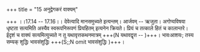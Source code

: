 +++
title = "15 अनुद्वेगकरं वाक्यम्"

+++
।।17.14 -- 17.16।। देवेत्यादि मानसमुच्यते इत्यन्तम्। आर्जवम् -- ऋजुता।
अगोप्यविषया धृष्टता सत्यमिति अस्यैव स्वरूपनिरूपणं प्रियहितम् इत्यनेन
क्रियते। प्रियं च तत्काले हितं च कालान्तरे। ईदृशं च वाक्यं
सत्यमित्युच्यते न तु यथावृत्तकथनमात्रम् +++(N यथावद्वृत्त -- )+++। भावःआशयः;
तस्य सम्यक् शुद्धिः भावसंशुद्धिः +++(S;;N omit भावसंशुद्धिः )+++।
